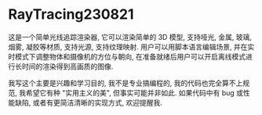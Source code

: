 # RayTracing230821

这是一个简单光线追踪渲染器, 它可以渲染简单的 3D 模型, 支持哑光, 金属, 玻璃, 烟雾, 凝胶等材质, 支持光源, 支持纹理映射. 用户可以用脚本语言编辑场景, 并在实时模式下调整物体和摄像机的方位与朝向, 在准备就绪后用户可以开启离线模式进行长时间的渲染得到高画质的图像.

我写这个主要是兴趣和学习目的, 我不是专业搞编程的, 我的代码也完全算不上规范, 我希望它有种 "实用主义的美", 但事实可能并非如此. 如果代码中有 bug 或性能缺陷, 或者有更简洁清晰的实现方式, 欢迎提醒我.
